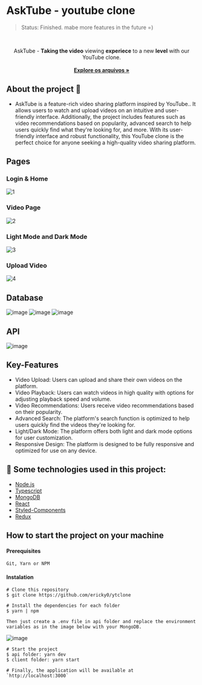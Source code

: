 <h1>AskTube - youtube clone</h1>

> Status: Finished. mabe more features in the future =)
<br/>

<p align="center">
    AskTube - <span><b>Taking the video</b> viewing <b>experiece</b> to a new <b>level</b> with our YouTube clone.</span>
    <br />
    <br />
    <a href="https://github.com/ericky0/ytclone/"><strong>Explore os arquivos »</strong></a>
  </p>
</p>

<!-- ABOUT THE PROJECT -->
## About the project 🎨

- AskTube is a feature-rich video sharing platform inspired by YouTube.. It allows users to watch and upload videos on an intuitive and user-friendly interface. Additionally, the project includes features such as video recommendations based on popularity, advanced search to help users quickly find what they're looking for, and more. With its user-friendly interface and robust functionality, this YouTube clone is the perfect choice for anyone seeking a high-quality video sharing platform.


## Pages

### Login & Home
![1](https://user-images.githubusercontent.com/53923000/216238633-7db0d667-c418-409b-8ea0-955f033e543d.gif)

### Video Page
![2](https://user-images.githubusercontent.com/53923000/216239547-5950d475-644d-43a8-8171-11e63b5c7716.gif)

### Light Mode and Dark Mode
![3](https://user-images.githubusercontent.com/53923000/216239900-31f176c4-3802-4651-b7c2-dfdbc0cee306.gif)

### Upload Video
![4](https://user-images.githubusercontent.com/53923000/216240305-c4115878-047f-43b0-9c13-a97865fce5ba.gif)

## Database
![image](https://user-images.githubusercontent.com/53923000/216241098-7f482123-b3ae-428d-bcd4-50fa0341d640.png)
![image](https://user-images.githubusercontent.com/53923000/216241201-86e718bc-195a-457c-b844-4bb89844de24.png)
![image](https://user-images.githubusercontent.com/53923000/216241242-c3132503-9d9b-44f7-a629-270b2b968644.png)

## API
![image](https://user-images.githubusercontent.com/53923000/216240475-adbe3021-e2eb-4549-ad91-ee2ab0e940c4.png)

## Key-Features
* Video Upload: Users can upload and share their own videos on the platform.
* Video Playback: Users can watch videos in high quality with options for adjusting playback speed and volume.
* Video Recommendations: Users receive video recommendations based on their popularity.
* Advanced Search: The platform's search function is optimized to help users quickly find the videos they're looking for.
* Light/Dark Mode: The platform offers both light and dark mode options for user customization.
* Responsive Design: The platform is designed to be fully responsive and optimized for use on any device.


## 🧪 Some technologies used in this project:

* [Node.js](https://nodejs.org/en/)
* [Typescript](https://www.typescriptlang.org/)
* [MongoDB](https://www.mongodb.com/pt-br)
* [React](https://developer.mozilla.org/pt-BR/docs/Web/JavaScript/)
* [Styled-Components](https://styled-components.com/)
* [Redux](https://redux.js.org)

## How to start the project on your machine

#### Prerequisites

``` Git, Yarn or NPM ```

#### Instalation

```
# Clone this repository
$ git clone https://github.com/ericky0/ytclone

# Install the dependencies for each folder
$ yarn | npm

Then just create a .env file in api folder and replace the environment variables as in the image below with your MongoDB.
```
![image](https://user-images.githubusercontent.com/53923000/216244253-93a7e60e-629e-426b-a767-5904860f8c03.png)


```
# Start the project
$ api folder: yarn dev
$ client folder: yarn start

# Finally, the application will be available at `http://localhost:3000`
```
